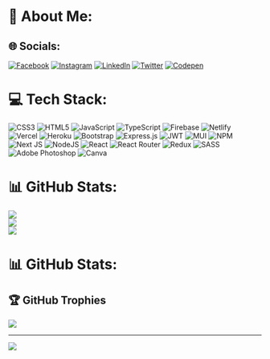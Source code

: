 # 💫 About Me:
<!-- 🔭 I’m currently working on<br>👯 I’m looking to collaborate on<br>🤝 I’m looking for help with<br>🌱 I’m currently learning<br>💬 Ask me about<br>⚡ I love JS -->


## 🌐 Socials:
[![Facebook](https://img.shields.io/badge/Facebook-%231877F2.svg?logo=Facebook&logoColor=white)](https://facebook.com/tolipov.uz) [![Instagram](https://img.shields.io/badge/Instagram-%23E4405F.svg?logo=Instagram&logoColor=white)](https://instagram.com/tolipovziyovuddin) [![LinkedIn](https://img.shields.io/badge/LinkedIn-%230077B5.svg?logo=linkedin&logoColor=white)](https://linkedin.com/in/ziyovuddin) [![Twitter](https://img.shields.io/badge/Twitter-%231DA1F2.svg?logo=Twitter&logoColor=white)](https://twitter.com/tolipov_uz) [![Codepen](https://img.shields.io/badge/Codepen-000000?style=for-the-badge&logo=codepen&logoColor=white)](https://codepen.io/ziyovuddin) 

# 💻 Tech Stack:
![CSS3](https://img.shields.io/badge/css3-%231572B6.svg?style=for-the-badge&logo=css3&logoColor=white) ![HTML5](https://img.shields.io/badge/html5-%23E34F26.svg?style=for-the-badge&logo=html5&logoColor=white) ![JavaScript](https://img.shields.io/badge/javascript-%23323330.svg?style=for-the-badge&logo=javascript&logoColor=%23F7DF1E) ![TypeScript](https://img.shields.io/badge/typescript-%23007ACC.svg?style=for-the-badge&logo=typescript&logoColor=white) ![Firebase](https://img.shields.io/badge/firebase-%23039BE5.svg?style=for-the-badge&logo=firebase) ![Netlify](https://img.shields.io/badge/netlify-%23000000.svg?style=for-the-badge&logo=netlify&logoColor=#00C7B7) ![Vercel](https://img.shields.io/badge/vercel-%23000000.svg?style=for-the-badge&logo=vercel&logoColor=white) ![Heroku](https://img.shields.io/badge/heroku-%23430098.svg?style=for-the-badge&logo=heroku&logoColor=white) ![Bootstrap](https://img.shields.io/badge/bootstrap-%23563D7C.svg?style=for-the-badge&logo=bootstrap&logoColor=white) ![Express.js](https://img.shields.io/badge/express.js-%23404d59.svg?style=for-the-badge&logo=express&logoColor=%2361DAFB) ![JWT](https://img.shields.io/badge/JWT-black?style=for-the-badge&logo=JSON%20web%20tokens) ![MUI](https://img.shields.io/badge/MUI-%230081CB.svg?style=for-the-badge&logo=material-ui&logoColor=white) ![NPM](https://img.shields.io/badge/NPM-%23000000.svg?style=for-the-badge&logo=npm&logoColor=white) ![Next JS](https://img.shields.io/badge/Next-black?style=for-the-badge&logo=next.js&logoColor=white) ![NodeJS](https://img.shields.io/badge/node.js-6DA55F?style=for-the-badge&logo=node.js&logoColor=white) ![React](https://img.shields.io/badge/react-%2320232a.svg?style=for-the-badge&logo=react&logoColor=%2361DAFB) ![React Router](https://img.shields.io/badge/React_Router-CA4245?style=for-the-badge&logo=react-router&logoColor=white) ![Redux](https://img.shields.io/badge/redux-%23593d88.svg?style=for-the-badge&logo=redux&logoColor=white) ![SASS](https://img.shields.io/badge/SASS-hotpink.svg?style=for-the-badge&logo=SASS&logoColor=white) ![Adobe Photoshop](https://img.shields.io/badge/adobephotoshop-%2331A8FF.svg?style=for-the-badge&logo=adobephotoshop&logoColor=white) ![Canva](https://img.shields.io/badge/Canva-%2300C4CC.svg?style=for-the-badge&logo=Canva&logoColor=white)
# 📊 GitHub Stats:
![](https://github-readme-stats.vercel.app/api?username=ZiyovuddinTolipov&theme=react&hide_border=false&include_all_commits=true&count_private=true)<br/>
![](https://github-readme-streak-stats.herokuapp.com/?user=ZiyovuddinTolipov&theme=react&hide_border=false)<br/>
![](https://github-readme-stats.vercel.app/api/top-langs/?username=ZiyovuddinTolipov&theme=react&hide_border=false&include_all_commits=true&count_private=true&layout=compact)
# 📊 GitHub Stats:

## 🏆 GitHub Trophies
![](https://github-profile-trophy.vercel.app/?username=ZiyovuddinTolipov&theme=radical&no-frame=false&no-bg=true&margin-w=4)

---
![](https://visitcount.itsvg.in/api?id=ZiyovuddinTolipov&icon=0&color=0)

<!-- Proudly created with GPRM ( https://gprm.itsvg.in ) -->


